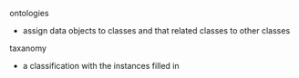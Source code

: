 ontologies
- assign data objects to classes and that related classes to other classes

taxanomy
- a classification with the instances filled in